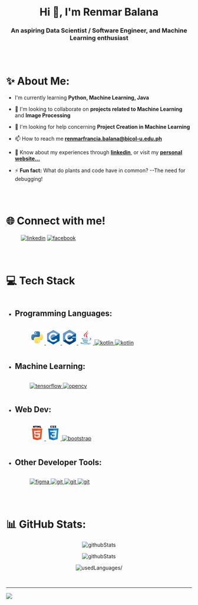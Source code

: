<h1 align="center">Hi 👋, I'm Renmar Balana</h1>
<h3 align="center">An aspiring Data Scientist / Software Engineer, and Machine Learning enthusiast</h3>

</br></br>

# ✨ About Me:
-  I'm currently learning **Python, Machine Learning, Java**

- 👯 I'm looking to collaborate on **projects related to Machine Learning** and **Image Processing**

- 🤔 I'm looking for help concerning **Project Creation in Machine Learning**

- 📫 How to reach me **renmarfrancia.balana@bicol-u.edu.ph**

- 📄 Know about my experiences through [**linkedin**](https://www.linkedin.com/in/balanarenmar/), or visit my [**personal website...**](https://balanarenmar.github.io)

- ⚡ **Fun fact:** What do plants and code have in common? --The need for debugging!

</br></br>

# 🌐 Connect with me!
<dl>
    <dd>
        <p align="left">
            <a href="https://linkedin.com/in/balanarenmar" target="blank"><img align="center" src="https://raw.githubusercontent.com/rahuldkjain/github-profile-readme-generator/master/src/images/icons/Social/linked-in-alt.svg" alt="linkedin" height="30" width="40" /></a>
            <a href="https://www.facebook.com/renmarbalana.4" target="blank"><img align="center" src="https://raw.githubusercontent.com/rahuldkjain/github-profile-readme-generator/master/src/images/icons/Social/facebook.svg" alt="facebook" height="30" width="40" /></a>
        </p>
    </dd>
</dl>



</br></br>

# 💻 Tech Stack 

<div>
    <ul>
        <li><summary><h2 style="display: inline-block;">Programming Languages:</h2></summary></li>
          <dd>
            <p align="left" >
                <a href="https://www.python.org" target="_blank" rel="noreferrer"> <img src="https://raw.githubusercontent.com/devicons/devicon/master/icons/python/python-original.svg" alt="python" width="40" height="40"/> </a> 
                <a href="https://www.cprogramming.com/" target="_blank" rel="noreferrer"> <img src="https://raw.githubusercontent.com/devicons/devicon/master/icons/c/c-original.svg" alt="c" width="40" height="40"/> </a>
                <a href="https://www.w3schools.com/cpp/" target="_blank" rel="noreferrer"> <img src="https://raw.githubusercontent.com/devicons/devicon/master/icons/cplusplus/cplusplus-original.svg" alt="cplusplus" width="40" height="40"/> </a>
                <a href="https://www.java.com" target="_blank" rel="noreferrer"> <img src="https://raw.githubusercontent.com/devicons/devicon/master/icons/java/java-original.svg" alt="java" width="40" height="40"/> </a>
                <a href="https://kotlinlang.org" target="_blank" rel="noreferrer"> <img src="https://www.vectorlogo.zone/logos/kotlinlang/kotlinlang-icon.svg" alt="kotlin" width="40" height="40"/> </a>
                <a href="https://www.r-project.org/about.html" target="_blank" rel="noreferrer"> <img src="https://www.vectorlogo.zone/logos/r-project/r-project-icon.svg" alt="kotlin" width="40" height="40"/> </a>
            </p>
        </dd>
        <li><summary><h2 style="display: inline-block;">Machine Learning:</h2></summary></li>
        <dd>
            <p align="left" margin=5px>
                <a href="https://www.tensorflow.org" target="_blank" rel="noreferrer"> <img src="https://www.vectorlogo.zone/logos/tensorflow/tensorflow-icon.svg" alt="tensorflow" width="40" height="40"/> </a>
                <a href="https://opencv.org/" target="_blank" rel="noreferrer"> <img src="https://www.vectorlogo.zone/logos/opencv/opencv-icon.svg" alt="opencv" width="40" height="40"/> </a>
            </p>
        </dd>
        <li><summary><h2 style="display: inline-block;">Web Dev:</h2></summary></li>
            <dd>
                <p align="left" margin=5px>
                    <a href="https://www.w3.org/html/" target="_blank" rel="noreferrer"> <img src="https://raw.githubusercontent.com/devicons/devicon/master/icons/html5/html5-original-wordmark.svg" alt="html5" width="40" height="40"/> </a>
                    <a href="https://www.w3schools.com/css/" target="_blank" rel="noreferrer"> <img src="https://raw.githubusercontent.com/devicons/devicon/master/icons/css3/css3-original-wordmark.svg" alt="css3" width="40" height="40"/> </a>
                    <a href="https://getbootstrap.com" target="_blank" rel="noreferrer">
                    <img src="https://upload.vectorlogo.zone/logos/getbootstrap/images/987f8f6c-263a-47b1-a85d-853cfca215d9.svg" alt="bootstrap" width="40" height="40"/> </a>
                </p>
            </dd>
        <li><summary><h2 style="display: inline-block;">Other Developer Tools:</h2></summary></li>
            <dd>
                <p align="left" margin=5px>
                    <a href="https://www.figma.com/" target="_blank" rel="noreferrer"> <img src="https://www.vectorlogo.zone/logos/figma/figma-icon.svg" alt="figma" width="40" height="40"/> </a>
                    <a href="https://git-scm.com/" target="_blank" rel="noreferrer"> <img src="https://www.vectorlogo.zone/logos/git-scm/git-scm-icon.svg" alt="git" width="40" height="40"/> </a>
                    <a href="https://code.visualstudio.com/" target="_blank" rel="noreferrer"> <img src="https://www.vectorlogo.zone/logos/visualstudio_code/visualstudio_code-icon.svg" alt="git" width="40" height="40"/> </a>
                    <a href="https://developer.android.com/studio" target="_blank" rel="noreferrer"> <img src="https://upload.wikimedia.org/wikipedia/commons/thumb/e/e3/Android_Studio_Icon_%282014-2019%29.svg/1200px-Android_Studio_Icon_%282014-2019%29.svg.png" alt="git" width="40" height="40"/> </a>
                </p>
            </dd>
    </ul>
</div>

</br></br>


# 📊 GitHub Stats:

<p align="center"><img src=https://github-readme-stats-sigma-five.vercel.app/api?username=balanarenmar&show_icons=true&theme=tokyonight alt=githubStats /></p>
<p align="center"><img src=https://github-readme-streak-stats.herokuapp.com/?user=balanarenmar&theme=tokyonight&hide_border=false&count_private=true alt=githubStats /></p>
 <p align="center"><img src=https://github-readme-stats-sigma-five.vercel.app/api/top-langs/?username=balanarenmar&theme=tokyonight&hide_border=false&include_all_commits=true&count_private=true&langs_count=10&layout=compact alt=usedLanguages/></p>
<!--  <p align="center"><img src=https://github-readme-stats-sigma-five.vercel.app/api/top-langs/?username=balanarenmar&theme=tokyonight&hide_border=false&include_all_commits=true&count_private=true&langs_count=10&layout=compact&hide=jupyternotebook alt=usedLanguages/></p> 
<!--  <p align="center"><img src=https://github-readme-stats.vercel.app/api/top-langs/?username=balanarenmar&theme=tokyonight&hide_border=false&include_all_commits=true&count_private=true&langs_count=10&layout=compact&hide=jupyternotebook alt=usedLanguages/></p> -->

</br>

---

[![](https://visitcount.itsvg.in/api?id=balanarenmar&label=Profile%20Views&color=12&icon=0&pretty=false)](https://visitcount.itsvg.in)
<!--[![](https://visitcount.itsvg.in/api?id=balanarenmar&icon=0&color=1)](https://visitcount.itsvg.in)-->

